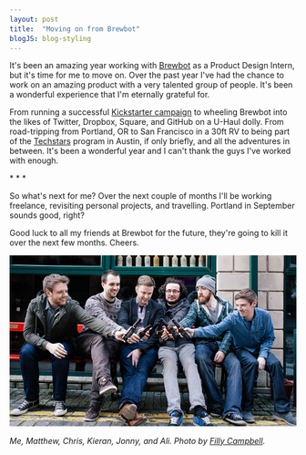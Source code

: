 ```yaml
---
layout: post
title:  "Moving on from Brewbot"
blogJS: blog-styling
---
```


It's been an amazing year working with [Brewbot](www.brewbot.io) as a Product Design Intern, but it's time for me to move on. Over the past year I've had the chance to work on an amazing product with a very talented group of people. It's been a wonderful experience that I'm eternally grateful for.

From running a successful [Kickstarter campaign](https://www.kickstarter.com/projects/cargo/brewbot-the-smart-brewing-appliance) to wheeling Brewbot into the likes of Twitter, Dropbox, Square, and GitHub on a U-Haul dolly. From road-tripping from Portland, OR to San Francisco in a 30ft RV to being part of the [Techstars](http://www.techstars.com) program in Austin, if only briefly, and all the adventures in between. It's been a wonderful year and I can't thank the guys I've worked with enough.

<p class="break">* * *</p>

So what's next for me? Over the next couple of months I'll be working freelance, revisiting personal projects, and travelling. Portland in September sounds good, right?

Good luck to all my friends at Brewbot for the future, they're going to kill it over the next few months. Cheers.

![](/uploads/team-brewbot.jpg)

_Me, Matthew, Chris, Kieran, Jonny, and Ali. Photo by [Filly Campbell](https://www.facebook.com/fillycampbellphotography)._
